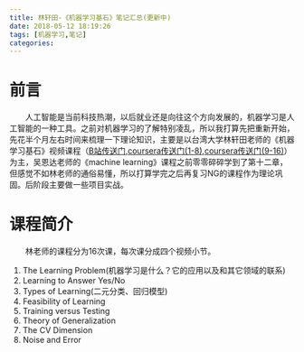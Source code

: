 ```yaml
---
title: 林轩田-《机器学习基石》笔记汇总(更新中)
date: 2018-05-12 18:19:26
tags: [机器学习,笔记]
categories: 
---
```

# 前言
&emsp;&emsp;人工智能是当前科技热潮，以后就业还是向往这个方向发展的，机器学习是人工智能的一种工具。之前对机器学习的了解特别凌乱，所以我打算先把重新开始，先花半个月左右时间来梳理一下理论知识，主要是以台湾大学林轩田老师的《机器学习基石》视频课程（[B站传送门](https://www.bilibili.com/video/av12463015?from=search&seid=2684676536695153849),[coursera传送门(1-8)](https://www.coursera.org/learn/ntumlone-mathematicalfoundations),[coursera传送门(9-16)](https://www.coursera.org/learn/ntumlone-algorithmicfoundations)）为主，吴恩达老师的《machine learning》课程之前零零碎碎学到了第十二章，但感觉不如林老师的通俗易懂，所以打算学完之后再复习NG的课程作为理论巩固。后阶段主要做一些项目实战。
# 课程简介
&emsp;&emsp;林老师的课程分为16次课，每次课分成四个视频小节。
1. The Learning Problem(机器学习是什么？它的应用以及和其它领域的联系)
2. Learning to Answer Yes/No
3. Types of Learning(二元分类、回归模型)
4. Feasibility of Learning
5. Training versus Testing
6. Theory of Generalization
7. The CV Dimension
8. Noise and Error